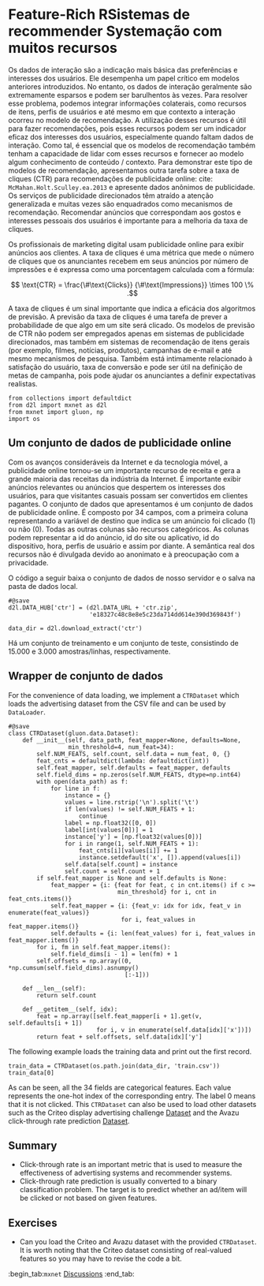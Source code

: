 # Feature-Rich RSistemas de recommender Systemação com muitos recursos


Os dados de interação são a indicação mais básica das preferências e interesses dos usuários. Ele desempenha um papel crítico em modelos anteriores introduzidos. No entanto, os dados de interação geralmente são extremamente esparsos e podem ser barulhentos às vezes. Para resolver esse problema, podemos integrar informações colaterais, como recursos de itens, perfis de usuários e até mesmo em que contexto a interação ocorreu no modelo de recomendação. A utilização desses recursos é útil para fazer recomendações, pois esses recursos podem ser um indicador eficaz dos interesses dos usuários, especialmente quando faltam dados de interação. Como tal, é essencial que os modelos de recomendação também tenham a capacidade de lidar com esses recursos e fornecer ao modelo algum conhecimento de conteúdo / contexto. Para demonstrar este tipo de modelos de recomendação, apresentamos outra tarefa sobre a taxa de cliques (CTR) para recomendações de publicidade online: cite: `McMahan.Holt.Sculley.ea.2013` e apresente dados anônimos de publicidade. Os serviços de publicidade direcionados têm atraído a atenção generalizada e muitas vezes são enquadrados como mecanismos de recomendação. Recomendar anúncios que correspondam aos gostos e interesses pessoais dos usuários é importante para a melhoria da taxa de cliques.


Os profissionais de marketing digital usam publicidade online para exibir anúncios aos clientes. A taxa de cliques é uma métrica que mede o número de cliques que os anunciantes recebem em seus anúncios por número de impressões e é expressa como uma porcentagem calculada com a fórmula:

$$ \text{CTR} = \frac{\#\text{Clicks}} {\#\text{Impressions}} \times 100 \% .$$

A taxa de cliques é um sinal importante que indica a eficácia dos algoritmos de previsão. A previsão da taxa de cliques é uma tarefa de prever a probabilidade de que algo em um site será clicado. Os modelos de previsão de CTR não podem ser empregados apenas em sistemas de publicidade direcionados, mas também em sistemas de recomendação de itens gerais (por exemplo, filmes, notícias, produtos), campanhas de e-mail e até mesmo mecanismos de pesquisa. Também está intimamente relacionado à satisfação do usuário, taxa de conversão e pode ser útil na definição de metas de campanha, pois pode ajudar os anunciantes a definir expectativas realistas.

```{.python .input}
from collections import defaultdict
from d2l import mxnet as d2l
from mxnet import gluon, np
import os
```

## Um conjunto de dados de publicidade online


Com os avanços consideráveis da Internet e da tecnologia móvel, a publicidade online tornou-se um importante recurso de receita e gera a grande maioria das receitas da indústria da Internet. É importante exibir anúncios relevantes ou anúncios que despertem os interesses dos usuários, para que visitantes casuais possam ser convertidos em clientes pagantes. O conjunto de dados que apresentamos é um conjunto de dados de publicidade online. É composto por 34 campos, com a primeira coluna representando a variável de destino que indica se um anúncio foi clicado (1) ou não (0). Todas as outras colunas são recursos categóricos. As colunas podem representar a id do anúncio, id do site ou aplicativo, id do dispositivo, hora, perfis de usuário e assim por diante. A semântica real dos recursos não é divulgada devido ao anonimato e à preocupação com a privacidade.

O código a seguir baixa o conjunto de dados de nosso servidor e o salva na pasta de dados local.

```{.python .input  n=15}
#@save
d2l.DATA_HUB['ctr'] = (d2l.DATA_URL + 'ctr.zip',
                       'e18327c48c8e8e5c23da714dd614e390d369843f')

data_dir = d2l.download_extract('ctr')
```

Há um conjunto de treinamento e um conjunto de teste, consistindo de 15.000 e 3.000 amostras/linhas, respectivamente.

## Wrapper de conjunto de dados

For the convenience of data loading, we implement a `CTRDataset` which loads the advertising dataset from the CSV file and can be used by `DataLoader`.

```{.python .input  n=13}
#@save
class CTRDataset(gluon.data.Dataset):
    def __init__(self, data_path, feat_mapper=None, defaults=None,
                 min_threshold=4, num_feat=34):
        self.NUM_FEATS, self.count, self.data = num_feat, 0, {}
        feat_cnts = defaultdict(lambda: defaultdict(int))
        self.feat_mapper, self.defaults = feat_mapper, defaults
        self.field_dims = np.zeros(self.NUM_FEATS, dtype=np.int64)
        with open(data_path) as f:
            for line in f:
                instance = {}
                values = line.rstrip('\n').split('\t')
                if len(values) != self.NUM_FEATS + 1:
                    continue
                label = np.float32([0, 0])
                label[int(values[0])] = 1
                instance['y'] = [np.float32(values[0])]
                for i in range(1, self.NUM_FEATS + 1):
                    feat_cnts[i][values[i]] += 1
                    instance.setdefault('x', []).append(values[i])
                self.data[self.count] = instance
                self.count = self.count + 1
        if self.feat_mapper is None and self.defaults is None:
            feat_mapper = {i: {feat for feat, c in cnt.items() if c >=
                               min_threshold} for i, cnt in feat_cnts.items()}
            self.feat_mapper = {i: {feat_v: idx for idx, feat_v in enumerate(feat_values)}
                                for i, feat_values in feat_mapper.items()}
            self.defaults = {i: len(feat_values) for i, feat_values in feat_mapper.items()}
        for i, fm in self.feat_mapper.items():
            self.field_dims[i - 1] = len(fm) + 1
        self.offsets = np.array((0, *np.cumsum(self.field_dims).asnumpy()
                                 [:-1]))
        
    def __len__(self):
        return self.count
    
    def __getitem__(self, idx):
        feat = np.array([self.feat_mapper[i + 1].get(v, self.defaults[i + 1])
                         for i, v in enumerate(self.data[idx]['x'])])
        return feat + self.offsets, self.data[idx]['y']
```

The following example loads the training data and print out the first record.

```{.python .input  n=16}
train_data = CTRDataset(os.path.join(data_dir, 'train.csv'))
train_data[0]
```

As can be seen, all the 34 fields are categorical features. Each value represents the one-hot index of the corresponding entry. The label $0$ means that it is not clicked. This `CTRDataset` can also be used to load other datasets such as the Criteo display advertising challenge [Dataset](https://labs.criteo.com/2014/02/kaggle-display-advertising-challenge-dataset/) and the Avazu click-through rate prediction [Dataset](https://www.kaggle.com/c/avazu-ctr-prediction).  

## Summary 
* Click-through rate is an important metric that is used to measure the effectiveness of advertising systems and recommender systems.
* Click-through rate prediction is usually converted to a binary classification problem. The target is to predict whether an ad/item will be clicked or not based on given features.

## Exercises

* Can you load the Criteo and Avazu dataset with the provided `CTRDataset`. It is worth noting that the Criteo dataset consisting of real-valued features so you may have to revise the code a bit.

:begin_tab:`mxnet`
[Discussions](https://discuss.d2l.ai/t/405)
:end_tab:
<!--stackedit_data:
eyJoaXN0b3J5IjpbMjAwMDQ4ODM0OCwtMjAzMzQ4MTc0NV19
-->